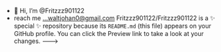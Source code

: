 - 👋 Hi, I’m @Fritzzz901122
-  reach me ...waltjohan0@gmail.com
Fritzzz901122/Fritzzz901122 is a ✨ special ✨ repository because its `README.md` (this file) appears on your GitHub profile.
You can click the Preview link to take a look at your changes.
--->
